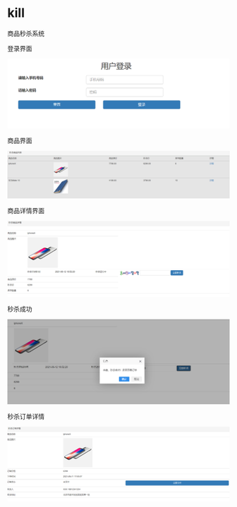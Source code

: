 # kill

商品秒杀系统

登录界面

![image-20210811175112934](https://github.com/Chi-hw/kill/blob/main/README-Picture/image-20210811175112934.png)

商品界面

![image-20210811175227630](https://github.com/Chi-hw/kill/blob/main/README-Picture/image-20210811175227630.png)

商品详情界面

![image-20210811175251311](https://github.com/Chi-hw/kill/blob/main/README-Picture/image-20210811175251311.png)

秒杀成功

![image-20210811175328822](https://github.com/Chi-hw/kill/blob/main/README-Picture/image-20210811175328822.png)

秒杀订单详情

![image-20210811175350153](https://github.com/Chi-hw/kill/blob/main/README-Picture/image-20210811175350153.png)






